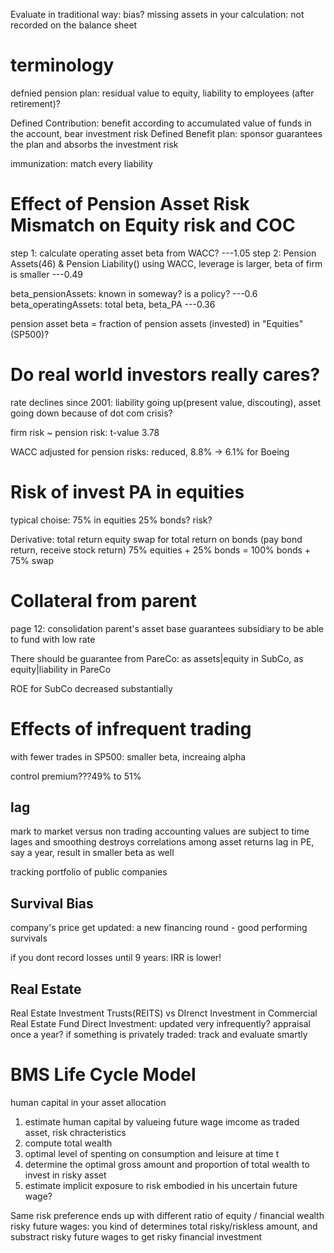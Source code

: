Evaluate in traditional way: bias?
missing assets in your calculation: not recorded on the balance sheet

# terminology
defnied pension plan: residual value to equity, liability to employees (after retirement)?

Defined Contribution: benefit according to accumulated value of funds in the account, bear investment risk
Defined Benefit plan: sponsor guarantees the plan and absorbs the investment risk

immunization: match every liability

# Effect of Pension Asset Risk Mismatch on Equity risk and COC
step 1: calculate operating asset beta from WACC?       ---1.05
step 2: Pension Assets(46) & Pension Liability()
using WACC, leverage is larger, beta of firm is smaller ---0.49

beta_pensionAssets: known in someway? is a policy?      ---0.6
beta_operatingAssets: total beta, beta_PA               ---0.36


pension asset beta = fraction of pension assets (invested) in "Equities"(SP500)?

# Do real world investors really cares?
rate declines since 2001: liability going up(present value, discouting), asset going down because of dot com crisis?

firm risk ~ pension risk: t-value 3.78

WACC adjusted for pension risks: reduced, 8.8% -> 6.1% for Boeing

# Risk of invest PA in equities
typical choise: 75% in equities 25% bonds? risk?

Derivative: total return equity swap for total return on bonds
(pay bond return, receive stock return)
75% equities + 25% bonds = 100% bonds + 75% swap


# Collateral from parent 
page 12: consolidation
parent's asset base guarantees subsidiary to be able to fund with low rate

There should be guarantee from PareCo: 
as assets|equity in SubCo, as equity|liability in PareCo

ROE for SubCo decreased substantially


# Effects of infrequent trading
with fewer trades in SP500: smaller beta, increaing alpha

control premium???49% to 51%

## lag
mark to market versus non trading accounting values are subject to time lages and smoothing
destroys correlations among asset returns
lag in PE, say a year, result in smaller beta as well

tracking portfolio of public companies

## Survival Bias
company's price get updated: a new financing round - good performing survivals

if you dont record losses until 9 years: IRR is lower!

## Real Estate
Real Estate Investment Trusts(REITS) vs DIrenct Investment in Commercial Real Estate Fund
Direct Investment: updated very infrequently? appraisal once a year?
if something is privately traded: track and evaluate smartly



# BMS Life Cycle Model
human capital in your asset allocation
1. estimate human capital by valueing future wage imcome as traded asset, risk chracteristics
2. compute total wealth
3. optimal level of spenting on consumption and leisure at time t
4. determine the optimal gross amount and proportion of total wealth to invest in risky asset 
5. estimate implicit exposure to risk embodied in his uncertain future wage?

Same risk preference ends up with different ratio of equity / financial wealth
risky future wages: you kind of determines total risky/riskless amount, and substract risky future wages to get risky financial investment
